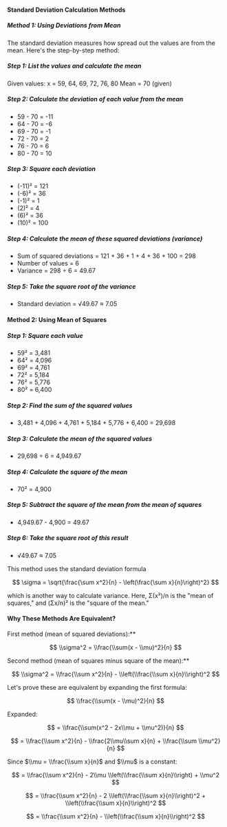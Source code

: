 #### Standard Deviation Calculation Methods

##### Method 1: Using Deviations from Mean

The standard deviation measures how spread out the values are from the mean. Here's the step-by-step method:

##### Step 1: List the values and calculate the mean
Given values: x = 59, 64, 69, 72, 76, 80
Mean = 70 (given)

##### Step 2: Calculate the deviation of each value from the mean
- 59 - 70 = -11
- 64 - 70 = -6
- 69 - 70 = -1
- 72 - 70 = 2
- 76 - 70 = 6
- 80 - 70 = 10

##### Step 3: Square each deviation
- (-11)² = 121
- (-6)² = 36
- (-1)² = 1
- (2)² = 4
- (6)² = 36
- (10)² = 100

##### Step 4: Calculate the mean of these squared deviations (variance)
- Sum of squared deviations = 121 + 36 + 1 + 4 + 36 + 100 = 298
- Number of values = 6
- Variance = 298 ÷ 6 = 49.67

##### Step 5: Take the square root of the variance
- Standard deviation = √49.67 ≈ 7.05

#### Method 2: Using Mean of Squares

##### Step 1: Square each value
- 59² = 3,481
- 64² = 4,096
- 69² = 4,761
- 72² = 5,184
- 76² = 5,776
- 80² = 6,400

##### Step 2: Find the sum of the squared values
- 3,481 + 4,096 + 4,761 + 5,184 + 5,776 + 6,400 = 29,698

##### Step 3: Calculate the mean of the squared values
- 29,698 ÷ 6 = 4,949.67

##### Step 4: Calculate the square of the mean
- 70² = 4,900

##### Step 5: Subtract the square of the mean from the mean of squares
- 4,949.67 - 4,900 = 49.67

##### Step 6: Take the square root of this result
- √49.67 ≈ 7.05

This method uses the standard deviation formula

$$
\sigma = \sqrt{\frac{\sum x^2}{n} - \left(\frac{\sum x}{n}\right)^2}
$$

which is another way to calculate variance. Here, Σ(x²)/n is the "mean of squares," and (Σx/n)² is the "square of the mean."

#### Why These Methods Are Equivalent?

First method (mean of squared deviations):**

$$
\\sigma^2 = \\frac{\\sum(x - \\mu)^2}{n}
$$

Second method (mean of squares minus square of the mean):**

$$
\\sigma^2 = \\frac{\\sum x^2}{n} - \\left(\\frac{\\sum x}{n}\\right)^2
$$

Let's prove these are equivalent by expanding the first formula:

$$
\\frac{\\sum(x - \\mu)^2}{n}
$$

Expanded:

$$
= \\frac{\\sum(x^2 - 2x\\mu + \\mu^2)}{n}
$$

$$
= \\frac{\\sum x^2}{n} - \\frac{2\\mu\\sum x}{n} + \\frac{\\sum \\mu^2}{n}
$$

Since $\\mu = \\frac{\\sum x}{n}$ and $\\mu$ is a constant:

$$
= \\frac{\\sum x^2}{n} - 2\\mu \\left(\\frac{\\sum x}{n}\\right) + \\mu^2
$$

$$
= \\frac{\\sum x^2}{n} - 2 \\left(\\frac{\\sum x}{n}\\right)^2 + \\left(\\frac{\\sum x}{n}\\right)^2
$$

$$
= \\frac{\\sum x^2}{n} - \\left(\\frac{\\sum x}{n}\\right)^2
$$
